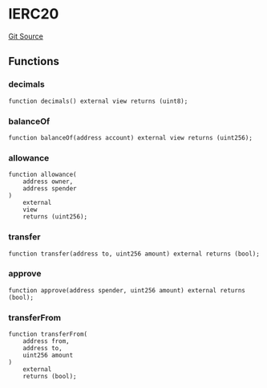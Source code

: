 # IERC20
[Git Source](https://github.com/moss-eth/zap/blob/061fdc888af929a33bd6199e327f88f4440e3090/src/interfaces/IERC20.sol)


## Functions
### decimals


```solidity
function decimals() external view returns (uint8);
```

### balanceOf


```solidity
function balanceOf(address account) external view returns (uint256);
```

### allowance


```solidity
function allowance(
    address owner,
    address spender
)
    external
    view
    returns (uint256);
```

### transfer


```solidity
function transfer(address to, uint256 amount) external returns (bool);
```

### approve


```solidity
function approve(address spender, uint256 amount) external returns (bool);
```

### transferFrom


```solidity
function transferFrom(
    address from,
    address to,
    uint256 amount
)
    external
    returns (bool);
```

